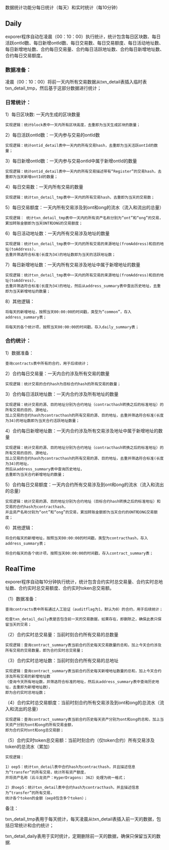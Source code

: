 数据统计功能分每日统计（每天）和实时统计（每10分钟）
## Daily
exporer程序自动在凌晨（00：10：00）执行统计，统计包含每日区块数、每日活跃ontId数、每日新增ontId数、每日交易数、每日交易额度、每日活动地址数、每日新增地址数、合约每日交易量、合约每日活跃地址数、合约每日新增地址数、合约每日交易额度。

### 数据准备：
 
 凌晨（00：10：00）将前一天内所有交易数据从txn_detail表插入临时表txn_detail_tmp，然后基于这部分数据进行统计；

### 日常统计：

1）每日区块数: 一天内生成的区块数量

    实现逻辑：统计block表中一天内所有区块高度，去重即为当天生成区块的数量；
    
2）每日活跃ontId数：一天内参与交易的ontId数

    实现逻辑：统计ontid_detail表中一天内的所有交易hash，去重即为当天活跃ontId的数量；

3）每日新增ontId数：一天内参与交易ontId中属于新增ontId的数量

    实现逻辑：统计ontid_detail表中一天内的所有交易描述带有“Register”的交易hash，去重即为当天新增ontId的数量；
    
4）每日交易数：一天内所有交易的数量

    实现逻辑：统计txn_detail_tmp表中一天内的所有交易hash，去重即为当天的交易数；

5）每日交易额度：一天内所有交易涉及到ont和ong的流水（流入和流出的总量）

    实现逻辑： 统计txn_detail_tmp表中一天内的所有资产名称分别为“ont”和“ong”的交易，累加转账金额即为当天ONT和ONG的交易额度；

6）每日活动地址数：一天内所有交易涉及地址的数量

    实现逻辑：统计txn_detail_tmp表中一天内的所有交易的来源地址(fromAddress)和目的地址(toAddress)，
    去重并筛选符合标准(长度为34)的地址数即为当天的活跃地址数；

7）每日新增地址数：一天内所有交易涉及地址中属于新增地址的数量

    实现逻辑：统计txn_detail_tmp表中一天内的所有交易的来源地址(fromAddress)和目的地址(toAddress)，
    去重并筛选符合标准(长度为34)的地址，然后从address_summary表中查出历史地址，去重即为当天新增地址的数量；

8）其他逻辑：

    将每天的新增地址，按照当天00:00:00的时间戳，类型为“common”，存入address_summary表；

    将每天的各个统计项，按照当天00:00:00的时间戳，存入daily_summary表；


### 合约统计：

1）数据准备：

    查询contracts表中所有的合约，用于后续统计；

2）合约每日交易量：一天内合约涉及所有交易的数量

    实现逻辑：统计交易的合约hash为目标合约hash的所有交易的数量；

3）合约每日活跃地址数：一天内合约涉及所有地址的数量

    实现逻辑：统计交易的源、目的地址分别为合约地址（contracthash转换之后的标准地址）的所有交易的目的、源地址，
    加上交易的合约hash为contracthash的所有交易的源、目的地址，去重并筛选符合标准(长度为34)的地址数即为当天合约活跃地址数量；

4）合约每日新增地址数：一天内合约涉及所有交易涉及地址中属于新增地址的数量

    实现逻辑：统计交易的源、目的地址分别为合约地址（contracthash转换之后的标准地址）的所有交易的目的、源地址，
    加上交易的合约hash为contracthash的所有交易的源、目的地址，去重并筛选符合标准(长度为34)的地址，
    然后从address_summary表中查询历史地址，
    去重即为当天合约新增地址的数量；

5）合约每日交易额度：一天内合约所有交易涉及到ont和ong的流水（流入和流出的总量）

    实现逻辑：统计交易的源、目的地址分别为合约地址（目标合约hash转换之后的标准地址）和交易的合约hash为contracthash，
    并且资产名称分别为“ont”和“ong”的交易，累加转账金额即为当天合约的ONT和ONG交易额度；

6）其他逻辑：

    将合约每天的新增地址，按照当天00:00:00的时间戳，类型为contracthash，存入address_summary表；

    将合约每天的各个统计项，按照当天00:00:00的时间戳，存入contract_summary表；


## RealTime

exporer程序自动每10分钟执行统计，统计包含合约实时总交易量、合约实时总地址数、合约实时总交易额度、合约实时token总交易额。

（1）数据准备：

    查询contracts表中所有通过人工验证（auditflag为1，默认为0）的合约，用于后续统计；

    检查txn_detail_daily表是否包含前一天的交易数据，如果存在，即删除之，确保此表只保留当天的交易；

（2）合约实时总交易量：当前时刻合约所有交易的总数量

    实现逻辑：查询contract_summary表当前合约历史每天交易数量的总和，加上今天合约涉及所有交易的交易数量，即为合约实时总交易量；

（3）合约实时总地址数：当前时刻合约所有交易的总地址

    实现逻辑：查询contract_summary表当前合约历史每天新增地址数量的总和，加上今天合约涉及所有交易的新增地址数
    （查询今天所有地址数，并筛选符合标准的地址，然后从address_summary表中查询历史地址，去重即为新增地址数），
    即为合约实时总地址数；

（4）合约实时总交易额度：当前时刻合约所有交易涉及到ont和ong的总流水（流入和流出的总量）

    实现逻辑：查询contract_summary表当前合约历史每天资产分别为ont和ong的总和，加上当天资产分别为ont和ong的所有交易金额，
    即为合约实时ont和ong总交易额；

（5）合约实时token总交易额：当前时刻合约（仅token合约）所有交易涉及token的总流水（累加）

    实现逻辑：

    1）oep5：统计txn_detail表中合约hash为contracthash，并且描述信息为“transfer”的所有交易，统计所有资产额度，
    并将资产名称（云斗龙资产：HyperDragons: 362）处理为统一格式；

    2）非oep5：统计txn_detail表中合约hash为contracthash，并且描述信息为“transfer”的所有交易，
    统计各个token的金额（oep8包含多个token）；


备注：

txn_detail_tmp表用于每天统计，每天凌晨从txn_detail表插入前一天的数据，包括日常统计和合约统计；

txn_detail_daily表用于实时统计，定期删除前一天的数据，确保只保留当天的数据.





